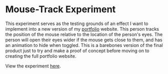 # Mouse-Track Experiment
This experiment serves as the testing grounds of an effect I want to implement into a new version of my [portfolio](https://aldenw.ong) website.
This person tracks the position of the mouse relative to the location of the person's eyes.
The person will open their eyes wider if the mouse gets close to them, and has an animation to hide when toggled.
This is a barebones version of the final product just to try and make a proof of concept before moving on to creating the full portfolio website.

View the experiment [here](https://aldenw.ong/mouse-track).
